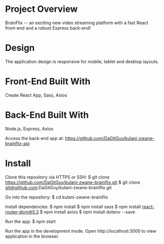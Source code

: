 # Project Overview

BrainFlix -- an exciting new video streaming platform with a fast React front-end and a robust Express back-end!

# Design
The application design is responsive for mobile, tablet and desktop layouts.

# Front-End Built With
Create React App, Sass, Axios 

# Back-End Built With
Node.js, Express, Axios

Access the back-end app at: https://github.com/DaGitGuy/kulani-zwane-brainflix-api 

# Install
Clone this repository via HTTPS or SSH:
$ git clone https://github.com/DaGitGuy/kulani-zwane-brainflix.git
$ git clone git@github.com:DaGitGuy/kulani-zwane-brainflix.git

Go into the repository:
$ cd kulani-zwane-brainflix

Install dependencies:
$ npm install
$ npm install sass
$ npm install react-router-dom@5.3
$ npm install axios
$ npm install dotenv --save

Run the app:
$ npm start

Run the app in the development mode. 
Open http://localhost:3000 to view application in the browser.